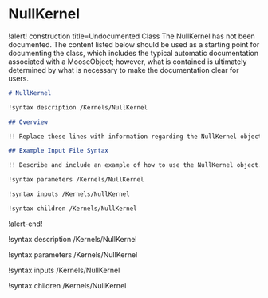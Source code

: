 # NullKernel

!alert! construction title=Undocumented Class
The NullKernel has not been documented. The content listed below should be used as a starting point for
documenting the class, which includes the typical automatic documentation associated with a
MooseObject; however, what is contained is ultimately determined by what is necessary to make the
documentation clear for users.

```markdown
# NullKernel

!syntax description /Kernels/NullKernel

## Overview

!! Replace these lines with information regarding the NullKernel object.

## Example Input File Syntax

!! Describe and include an example of how to use the NullKernel object.

!syntax parameters /Kernels/NullKernel

!syntax inputs /Kernels/NullKernel

!syntax children /Kernels/NullKernel
```
!alert-end!

!syntax description /Kernels/NullKernel

!syntax parameters /Kernels/NullKernel

!syntax inputs /Kernels/NullKernel

!syntax children /Kernels/NullKernel
